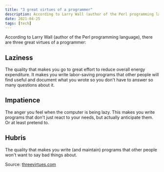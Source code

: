 ```yaml
---
title: "3 great virtues of a programmer"
description: According to Larry Wall (author of the Perl programming language), there are three great virtues of a programmer
date: 2021-04-25
tags: [tech]
---
```


According to Larry Wall (author of the Perl programming language), there are three great virtues of a programmer:

## Laziness

The quality that makes you go to great effort to reduce overall energy expenditure. It makes you write labor-saving programs that other people will find useful and document what you wrote so you don't have to answer so many questions about it.

## Impatience

The anger you feel when the computer is being lazy. This makes you write programs that don't just react to your needs, but actually anticipate them. Or at least pretend to.

## Hubris

The quality that makes you write (and maintain) programs that other people won't want to say bad things about.

Source: [threevirtues.com](http://threevirtues.com/)